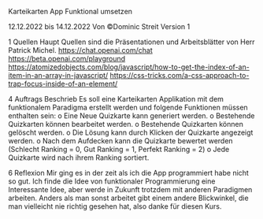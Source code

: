 Karteikarten App Funktional umsetzen

12.12.2022 bis 14.12.2022
Von ©Dominic Streit
Version 1

1	Quellen
Haupt Quellen sind die Präsentationen und Arbeitsblätter von Herr Patrick Michel.
https://chat.openai.com/chat
https://beta.openai.com/playground
https://atomizedobjects.com/blog/javascript/how-to-get-the-index-of-an-item-in-an-array-in-javascript/
https://css-tricks.com/a-css-approach-to-trap-focus-inside-of-an-element/


4	Auftrags Beschrieb
Es soll eine Karteikarten Applikation mit dem funktionalem Paradigma erstellt werden und folgende Funktionen müssen enthalten sein:
o	Eine Neue Quizkarte kann generiert werden.
o	Bestehende Quizkarten können bearbeitet werden.
o	Bestehende Quizkarten können gelöscht werden.
o	Die Lösung kann durch Klicken der Quizkarte angezeigt werden.
o	Nach dem Aufdecken kann die Quizkarte bewertet werden (Schlecht Ranking = 0, Gut Ranking = 1, Perfekt Ranking = 2)
o	Jede Quizkarte wird nach ihrem Ranking sortiert.

6	Reflexion
Mir ging es in der zeit als ich die App programmiert habe nicht so gut. Ich finde die Idee von funktionaler Programmierung eine Interessante Idee, aber werde in Zukunft trotzdem mit anderen Paradigmen arbeiten. Anders als man sonst arbeitet gibt einem andere Blickwinkel, die man vielleicht nie richtig gesehen hat, also danke für diesen Kurs.
